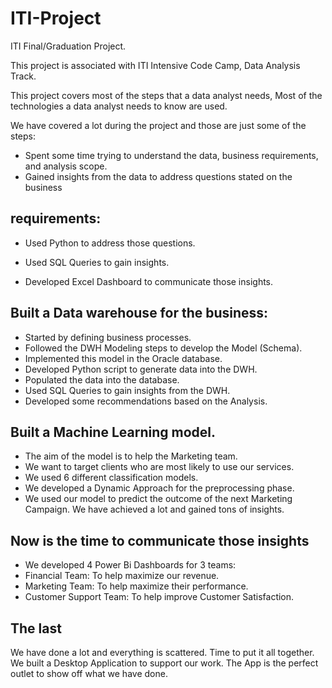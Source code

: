 # ITI-Project
ITI Final/Graduation Project.

This project is associated with ITI Intensive Code Camp, Data Analysis Track.

This project covers most of the steps that a data analyst needs, Most of the technologies a data analyst needs to know are used.

We have covered a lot during the project and those are just some of the steps:

* Spent some time trying to understand the data, business requirements, and analysis scope.
* Gained insights from the data to address questions stated on the business
## requirements:
* Used Python to address those questions.

* Used SQL Queries to gain insights.

* Developed Excel Dashboard to communicate those insights.

## Built a Data warehouse for the business:
* Started by defining business processes.
* Followed the DWH Modeling steps to develop the Model (Schema).
* Implemented this model in the Oracle database.
* Developed Python script to generate data into the DWH.
* Populated the data into the database.
* Used SQL Queries to gain insights from the DWH.
* Developed some recommendations based on the Analysis.
## Built a Machine Learning model.
* The aim of the model is to help the Marketing team.
* We want to target clients who are most likely to use our services.
* We used 6 different classification models.
* We developed a Dynamic Approach for the preprocessing phase.
* We used our model to predict the outcome of the next Marketing Campaign.
We have achieved a lot and gained tons of insights.

## Now is the time to communicate those insights
* We developed 4 Power Bi Dashboards for 3 teams:
* Financial Team: To help maximize our revenue.
* Marketing Team: To help maximize their performance.
* Customer Support Team: To help improve Customer Satisfaction.
## The last
We have done a lot and everything is scattered. Time to put it all together.
We built a Desktop Application to support our work.
The App is the perfect outlet to show off what we have done. 
